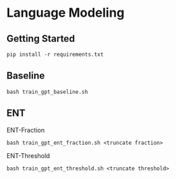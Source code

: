 # Language Modeling

## Getting Started
```
pip install -r requirements.txt
```

## Baseline
```
bash train_gpt_baseline.sh
```

## ENT
ENT-Fraction
```
bash train_gpt_ent_fraction.sh <truncate fraction>
```

ENT-Threshold 
```
bash train_gpt_ent_threshold.sh <truncate threshold>
```